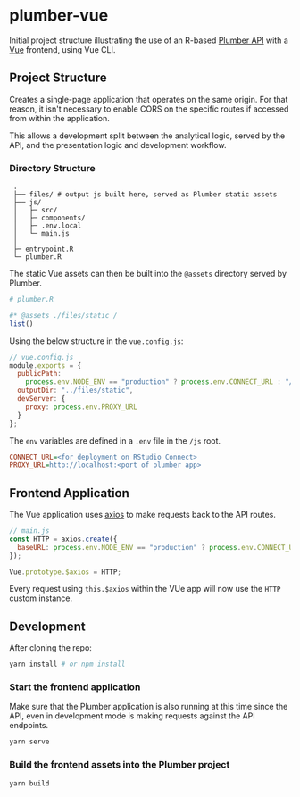# plumber-vue

Initial project structure illustrating the use of an R-based [Plumber API](https://github.com/rstudio/plumber) with a [Vue](https://vuejs.org/) frontend, using Vue CLI.

## Project Structure

Creates a single-page application that operates on the same origin. For that reason, it isn't necessary to enable CORS on the specific routes if accessed from within the application.

This allows a development split between the analytical logic, served by the API, and the presentation logic and development workflow.

### Directory Structure

```
 .
 ├── files/ # output js built here, served as Plumber static assets
 ├── js/
 │   ├─ src/
 │   ├─ components/
 │   ├─ .env.local
 │   └─ main.js
 │
 ├─ entrypoint.R
 └─ plumber.R
```

The static Vue assets can then be built into the `@assets` directory served by Plumber.

```r
# plumber.R

#* @assets ./files/static /
list()
```

Using the below structure in the `vue.config.js`:

```js
// vue.config.js
module.exports = {
  publicPath:
    process.env.NODE_ENV == "production" ? process.env.CONNECT_URL : "/",
  outputDir: "../files/static",
  devServer: {
    proxy: process.env.PROXY_URL
  }
};
```

The `env` variables are defined in a `.env` file in the `/js` root.

```ini
CONNECT_URL=<for deployment on RStudio Connect>
PROXY_URL=http://localhost:<port of plumber app>
```

## Frontend Application

The Vue application uses [axios](https://github.com/axios/axios) to make requests back to the API routes.

```js
// main.js
const HTTP = axios.create({
  baseURL: process.env.NODE_ENV == "production" ? process.env.CONNECT_URL : ""
});

Vue.prototype.$axios = HTTP;
```

Every request using `this.$axios` within the VUe app will now use the `HTTP` custom instance.

## Development

After cloning the repo:

```bash
yarn install # or npm install
```

### Start the frontend application

Make sure that the Plumber application is also running at this time since the API, even in development mode is making requests against the API endpoints.

```bash
yarn serve
```

### Build the frontend assets into the Plumber project

```bash
yarn build
```
